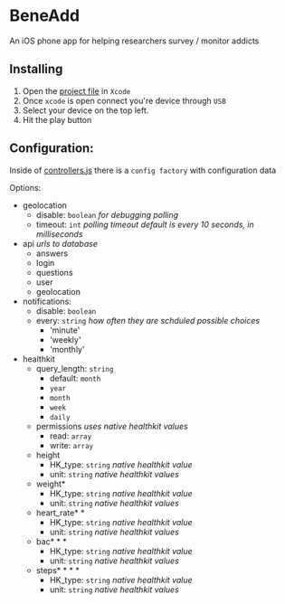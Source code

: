 # BeneAdd
An iOS phone app for helping researchers survey / monitor addicts

Installing
---
1. Open the [project file](/platforms/ios/addiction-research.xcodeproj) in `Xcode`
2. Once `xcode` is open connect you're device through `USB`
3. Select your device on the top left.
4. Hit the play button


Configuration:
---
Inside of [controllers.js](/www/js/controllers.js) there is a `config factory` with configuration data

Options:
- geolocation
  * disable: `boolean` _for debugging polling_
  * timeout: `int` _polling timeout default is every 10 seconds, in milliseconds_
- api  _urls to database_
  * answers
  * login
  * questions
  * user
  * geolocation
- notifications:
  * disable: `boolean`
  * every: `string` _how often they are schduled possible choices_
    - 'minute'
    - 'weekly'
    - 'monthly'
- healthkit
  * query_length: `string`
    - default: `month`
    - `year`
    - `month`
    - `week`
    - `daily`
  * permissions _uses native healthkit values_
    - read: `array`
    - write: `array`
  * height
    - HK_type: `string` _native healthkit value_
    - unit: `string` _native healthkit values_
  * weight*
    - HK_type: `string` _native healthkit value_
    - unit: `string` _native healthkit values_
  * heart_rate* *
    - HK_type: `string` _native healthkit value_
    - unit: `string` _native healthkit values_
  * bac* * *
    - HK_type: `string` _native healthkit value_
    - unit: `string` _native healthkit values_
  * steps* * * *
    - HK_type: `string` _native healthkit value_
    - unit: `string` _native healthkit values_
